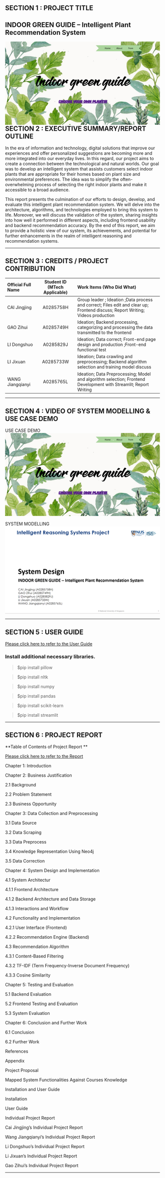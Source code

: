 ## SECTION 1 : PROJECT TITLE
## INDOOR GREEN GUIDE – Intelligent Plant Recommendation System

<img src="Miscellaneous/image/1.png"
     style="float: left; margin-right: 0px;" />

---

## SECTION 2 : EXECUTIVE SUMMARY/REPORT OUTLINE
In the era of information and technology, digital solutions that improve our experiences and offer personalized suggestions are becoming more and more integrated into our everyday lives. In this regard, our project aims to create a connection between the technological and natural worlds. Our goal was to develop an intelligent system that assists customers select indoor plants that are appropriate for their homes based on plant size and environmental preferences. The idea was to simplify the often-overwhelming process of selecting the right indoor plants and make it accessible to a broad audience.

This report presents the culmination of our efforts to design, develop, and evaluate this intelligent plant recommendation system. We will delve into the architecture, algorithms, and technologies employed to bring this system to life. Moreover, we will discuss the validation of the system, sharing insights into how well it performed in different aspects, including frontend usability and backend recommendation accuracy. By the end of this report, we aim to provide a holistic view of our system, its achievements, and potential for further enhancements in the realm of intelligent reasoning and recommendation systems.

---

## SECTION 3 : CREDITS / PROJECT CONTRIBUTION

| Official Full Name  | Student ID (MTech Applicable)  | Work Items (Who Did What) | 
| :------------ |:---------------:| :-----|
| CAI Jingjing | A0285758H | Group leader ; Ideation ;Data process and correct; Files edit and clear up; Frontend discuss; Report Writing; Videos production |  
| GAO Zihui | A0285749H | Ideation; Backend processing, categorizing and  processing the data transmitted to the frontend| 
| LI Dongshuo | A0285829J | Ideation; Data correct; Front-end page design and production ;Front-end functional test| 
| LI Jixuan | A0285733W |  Ideation; Data crawling and preprocessing; Backend algorithm selection and training model discuss| 
| WANG Jiangqianyi | A0285765L | Ideation; Data Preprocessing; Model and algorithm selection; Frontend Development with Streamlit; Report Writing| 

---

## SECTION 4 : VIDEO OF SYSTEM MODELLING & USE CASE DEMO

USE CASE DEMO
[![Business Video]( Miscellaneous/image/1.png)](https://youtu.be/5aLWylzZAbU)

SYSTEM MODELLING
[![Technical Video](Miscellaneous/image/2.png)](https://youtu.be/8UKy5mwT6hg)



---

## SECTION 5 : USER GUIDE

[Please click here to refer to the User Guide](https://github.com/AiyanaCAI/IRS-PM-2023-10-03-IS05FT-GRP8-IndoorGreenGuide/blob/main/Miscellaneous/User%20Guide.pdf "CPlease click here to refer to the User Guide")

### Install additional necessary libraries.

> $pip install pillow

> $pip install nltk

> $pip install numpy

> $pip install pandas

> $pip install scikit-learn

> $pip install streamlit

---
## SECTION 6 : PROJECT REPORT
**Table of Contents  of Project Report **

[Please click here to refer to the Report](https://github.com/AiyanaCAI/IRS-PM-2023-10-03-IS05FT-GRP8-IndoorGreenGuide/blob/main/ProjectReport/IRS-PROJECT-REPORT-IndoorGreenGuide.pdf)
<br/>

Chapter 1: Introduction<br/>

Chapter 2: Business Justification<br/>

2.1 Background <br/>

2.2 Problem Statement<br/>

2.3 Business Opportunity<br/>

Chapter 3: Data Collection and Preprocessing<br/>

3.1 Data Source <br/>

3.2 Data Scraping <br/>

3.3 Data Preprocess <br/>

3.4 Knowledge Representation Using Neo4j<br/>

3.5 Data Correction<br/>

Chapter 4: System Design and Implementation<br/>

4.1 System Architectur<br/>

4.1.1 Frontend Architecture <br/>

4.1.2 Backend Architecture and Data Storage <br/>

4.1.3 Interactions and Workflow <br/>

4.2 Functionality and Implementation<br/>

4.2.1 User Interface (Frontend) <br/>

4.2.2 Recommendation Engine (Backend)<br/>

4.3 Recommendation Algorithm<br/>

4.3.1 Content-Based Filtering <br/>

4.3.2 TF-IDF (Term Frequency-Inverse Document Frequency) <br/>

4.3.3 Cosine Similarity<br/>

Chapter 5: Testing and Evaluation<br/>

5.1 Backend Evaluation <br/>

5.2 Frontend Testing and Evaluation<br/>

5.3 System Evaluation <br/>

Chapter 6: Conclusion and Further Work<br/>

6.1 Conclusion<br/>

6.2 Further Work<br/>

References<br/>

Appendix <br/>

Project Proposal<br/>

Mapped System Functionalities Against Courses Knowledge<br/>

Installation and User Guide<br/>

Installation<br/>

User Guide<br/>

Individual Project Report <br/>

Cai Jingjing’s Individual Project Report<br/>

Wang Jiangqianyi’s Individual Project Report<br/>

Li Dongshuo’s Individual Project Report<br/>

Li Jixuan’s Individual Project Report<br/>

Gao Zihui’s Individual Project Report<br/>

---
